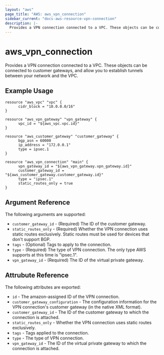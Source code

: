 ```yaml
---
layout: "aws"
page_title: "AWS: aws_vpn_connection"
sidebar_current: "docs-aws-resource-vpn-connection"
description: |-
  Provides a VPN connection connected to a VPC. These objects can be connected to customer gateways, and allow you to establish tunnels between your network and the VPC.
---
```


# aws\_vpn\_connection


Provides a VPN connection connected to a VPC. These objects can be connected to customer gateways, and allow you to establish tunnels between your network and the VPC.

## Example Usage

```
resource "aws_vpc" "vpc" {
	  cidr_block = "10.0.0.0/16"
}

resource "aws_vpn_gateway" "vpn_gateway" {
	  vpc_id = "${aws_vpc.vpc.id}"
}

resource "aws_customer_gateway" "customer_gateway" {
	  bgp_asn = 60000
	  ip_address = "172.0.0.1"
	  type = ipsec.1
}

resource "aws_vpn_connection" "main" {
	  vpn_gateway_id = "${aws_vpn_gateway.vpn_gateway.id}"
	  customer_gateway_id = "${aws_customer_gateway.customer_gateway.id}"
	  type = "ipsec.1"
	  static_routes_only = true
}
```

## Argument Reference

The following arguments are supported:

* `customer_gateway_id` - (Required) The ID of the customer gateway.
* `static_routes_only` - (Required) Whether the VPN connection uses static routes exclusively. Static routes must be used for devices that don't support BGP.
* `tags` - (Optional) Tags to apply to the connection.
* `type` - (Required) The type of VPN connection. The only type AWS supports at this time is "ipsec.1".
* `vpn_gateway_id` - (Required) The ID of the virtual private gateway.

## Attrubute Reference

The following attributes are exported:

* `id` - The amazon-assigned ID of the VPN connection.
* `customer_gateway_configuration` - The configuration information for the VPN connection's customer gateway (in the native XML format).
* `customer_gateway_id` - The ID of the customer gateway to which the connection is attached.
* `static_routes_only` - Whether the VPN connection uses static routes exclusively.
* `tags` - Tags applied to the connection.
* `type` - The type of VPN connection.
* `vpn_gateway_id` - The ID of the virtual private gateway to which the connection is attached.
